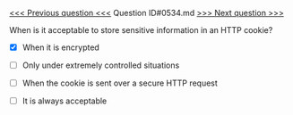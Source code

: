 [<<< Previous question <<<](0533.md)  Question ID#0534.md  [>>> Next question >>>](0535.md) 

When is it acceptable to store sensitive information in an HTTP cookie?




- [x] When it is encrypted

- [ ] Only under extremely controlled situations

- [ ] When the cookie is sent over a secure HTTP request

- [ ] It is always acceptable

